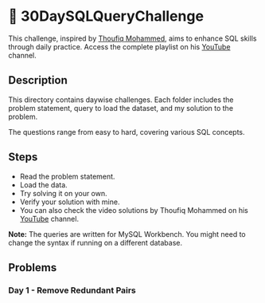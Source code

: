 # 🎯 30DaySQLQueryChallenge

This challenge, inspired by [Thoufiq Mohammed](https://www.linkedin.com/in/thoufiq-mohammed/), aims to enhance SQL skills through daily practice. Access the complete playlist on his [YouTube](https://www.youtube.com/watch?v=FRzbOb3jdLg&list=PLavw5C92dz9Hxz0YhttDniNgKejQlPoAn&index=1) channel.

## Description
This directory contains daywise challenges. Each folder includes the problem statement, query to load the dataset, and my solution to the problem.

The questions range from easy to hard, covering various SQL concepts.

## Steps

- Read the problem statement.
- Load the data.
- Try solving it on your own.
- Verify your solution with mine.
- You can also check the video solutions by Thoufiq Mohammed on his [YouTube](https://www.youtube.com/watch?v=FRzbOb3jdLg&list=PLavw5C92dz9Hxz0YhttDniNgKejQlPoAn&index=1) channel.

**Note:** The queries are written for MySQL Workbench. You might need to change the syntax if running on a different database.

## Problems

### Day 1 - Remove Redundant Pairs
